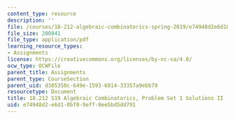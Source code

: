 ```yaml
---
content_type: resource
description: ''
file: /courses/18-212-algebraic-combinatorics-spring-2019/e74948d2e6d10bf09eff0ee5bd5dd791_MIT18_212S19_pset1_solnII.pdf
file_size: 200841
file_type: application/pdf
learning_resource_types:
- Assignments
license: https://creativecommons.org/licenses/by-nc-sa/4.0/
ocw_type: OCWFile
parent_title: Assignments
parent_type: CourseSection
parent_uid: d385350c-649e-1593-6914-33357a9ebb79
resourcetype: Document
title: 18.212 S19 Algebraic Combinatorics, Problem Set 1 Solutions II
uid: e74948d2-e6d1-0bf0-9eff-0ee5bd5dd791
---
```

